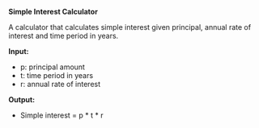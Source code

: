 **Simple Interest Calculator**

A calculator that calculates simple interest given principal, annual rate of interest and time period in years.   


**Input:**

* p: principal amount
* t: time period in years
* r: annual rate of interest

**Output:**

* Simple interest = p * t * r
